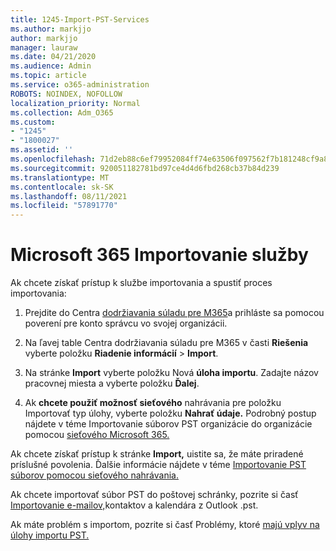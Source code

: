 ```yaml
---
title: 1245-Import-PST-Services
ms.author: markjjo
author: markjjo
manager: lauraw
ms.date: 04/21/2020
ms.audience: Admin
ms.topic: article
ms.service: o365-administration
ROBOTS: NOINDEX, NOFOLLOW
localization_priority: Normal
ms.collection: Adm_O365
ms.custom:
- "1245"
- "1800027"
ms.assetid: ''
ms.openlocfilehash: 71d2eb88c6ef79952084ff74e63506f097562f7b181248cf9a83ddc56dbffb2a
ms.sourcegitcommit: 920051182781bd97ce4d4d6fbd268cb37b84d239
ms.translationtype: MT
ms.contentlocale: sk-SK
ms.lasthandoff: 08/11/2021
ms.locfileid: "57891770"
---
```

# <a name="microsoft-365-import-service"></a>Microsoft 365 Importovanie služby

Ak chcete získať prístup k službe importovania a spustiť proces importovania:

1. Prejdite do Centra [dodržiavania súladu pre M365](https://compliance.microsoft.com/)a prihláste sa pomocou poverení pre konto správcu vo svojej organizácii.

1. Na ľavej table Centra dodržiavania súladu pre M365 v časti **Riešenia** vyberte položku **Riadenie informácií**  >  **Import**.

1. Na stránke **Import** vyberte položku Nová **úloha importu**. Zadajte názov pracovnej miesta a vyberte položku **Ďalej**.

1. Ak **chcete použiť možnosť sieťového** nahrávania pre položku Importovať typ úlohy, vyberte položku **Nahrať údaje.** Podrobný postup nájdete v téme Importovanie súborov PST organizácie do organizácie pomocou [sieťového Microsoft 365.](https://docs.microsoft.com/compliance/use-network-upload-to-import-pst-files)

Ak chcete získať prístup k stránke **Import,** uistite sa, že máte priradené príslušné povolenia. Ďalšie informácie nájdete v téme [Importovanie PST súborov pomocou sieťového nahrávania.](https://docs.microsoft.com/microsoft-365/compliance/importing-pst-files-to-office-365#using-network-upload-to-import-pst-files)

Ak chcete importovať súbor PST do poštovej schránky, pozrite si časť [Importovanie e-mailov,](https://support.office.com/article/import-email-contacts-and-calendar-from-an-outlook-pst-file-431a8e9a-f99f-4d5f-ae48-ded54b3440ac)kontaktov a kalendára z Outlook .pst.

Ak máte problém s importom, pozrite si časť Problémy, ktoré [majú vplyv na úlohy importu PST.](https://docs.microsoft.com/office365/troubleshoot/pst-import-service/issues-with-pst-import-job)

